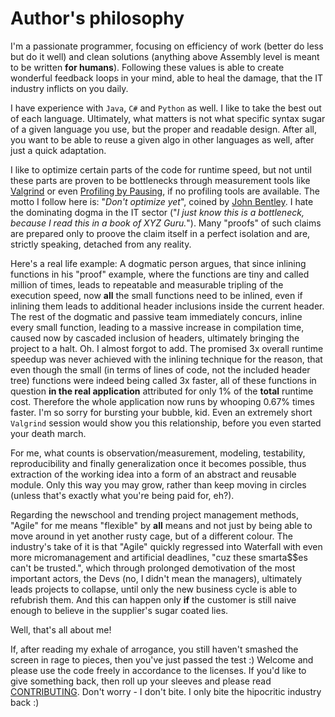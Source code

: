 # Author's philosophy 
I'm a passionate programmer, focusing on efficiency of work (better do less but do it well) and clean solutions (anything above Assembly level is meant to be written **for humans**). 
Following these values is able to create wonderful feedback loops in your mind, able to heal the damage, that the IT industry inflicts on you daily.

I have experience with `Java`, `C#` and `Python` as well. I like to take the best out of each language. Ultimately, what matters is not what specific syntax sugar of a given language you use, but the proper and readable design. After all, you want to be able to reuse a given algo in other languages as well, after just a quick adaptation.

I like to optimize certain parts of the code for runtime speed, but not until these parts are proven to be bottlenecks through measurement tools like [Valgrind](https://valgrind.org/) or even [Profiling by Pausing](https://stackoverflow.com/questions/266373/one-could-use-a-profiler-but-why-not-just-halt-the-program), if no profiling tools are available. The motto I follow here is: "*Don't optimize yet*", coined by [John Bentley](https://medium.com/@sschillace/coding-principles-every-engineer-should-know-b946b48cc946). I hate the dominating dogma in the IT sector ("*I just know this is a bottleneck, because I read this in a book of XYZ Guru.*"). Many "proofs" of such claims are prepared only to proove the claim itself in a perfect isolation and are, strictly speaking, detached from any reality. 

Here's a real life example: A dogmatic person argues, that since inlining functions in his "proof" example, where the functions are tiny and called million of times, leads to repeatable and measurable tripling of the execution speed, now **all** the small functions need to be inlined, even if inlining them leads to additional header inclusions inside the current header. 
The rest of the dogmatic and passive team immediately concurs, inline every small function, leading to a massive increase in compilation time, caused now by cascaded inclusion of headers, ultimately bringing the project to a halt. Oh. I almost forgot to add. The promised 3x overall runtime speedup was never achieved with the inlining technique for the reason, that even though the small (in terms of lines of code, not the included header tree) functions were indeed being called 3x faster, all of these functions in question **in the real application** attributed for only 1% of the **total** runtime cost. 
Therefore the whole application now runs by whooping 0.67% times faster. I'm so sorry for bursting your bubble, kid. Even an extremely short `Valgrind` session would show you this relationship, before you even started your death march.

For me, what counts is observation/measurement, modeling, testability, reproducibility and finally generalization once it becomes possible, thus extraction of the working idea into a form of an abstract and reusable module. Only this way you may grow, rather than keep moving in circles (unless that's exactly what you're being paid for, eh?).

Regarding the newschool and trending project management methods, "Agile" for me means "flexible" by **all** means and not just by being able to move around in yet another rusty cage, but of a different colour. 
The industry's take of it is that "Agile" quickly regressed into Waterfall with even more micromanagement and artificial deadlines, "cuz these smarta$$es can't be trusted.", which through prolonged demotivation of the most important actors, the Devs (no, I didn't mean the managers), ultimately leads projects to collapse, until only the new business cycle is able to refubrish them. And this can happen only **if** the customer is still naive enough to believe in the supplier's sugar coated lies.

Well, that's all about me! 

If, after reading my exhale of arrogance, you still haven't smashed the screen in rage to pieces, then you've just passed the test :) Welcome and please use the code freely in accordance to the licenses. If you'd like to give something back, then roll up your sleeves and please read [CONTRIBUTING](docs/CONTRIBUTING.md). Don't worry - I don't bite. I only bite the hipocritic industry back :)

